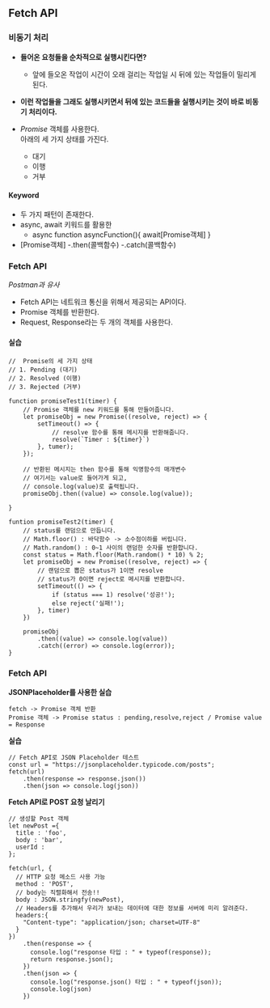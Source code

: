 ## Fetch API

### 비동기 처리

- **들어온 요청들을 순차적으로 실행시킨다면?**
  - 앞에 들오온 작업이 시간이 오래 걸리는 작업일 시 뒤에 있는 작업들이 밀리게 된다.

- **이런 작업들을 그래도 실행시키면서 뒤에 있는 코드들을 실행시키는 것이 바로 비동기 처리이다.**

- *Promise* 객체를 사용한다.</br> 아래의 세 가지 상태를 가진다.
  - 대기
  - 이행
  - 거부
  
#### Keyword

 - 두 가지 패턴이 존재한다.
 - async, await 키워드를 활용한
    - async function asyncFunction(){
            await[Promise객체]
    }
 - [Promise객체]
    -.then(콜백함수)
    -.catch(콜백함수)
    
### Fetch API

*Postman과 유사*

  - Fetch API는 네트워크 통신을 위해서 제공되는 API이다.
  - Promise 객체를 반환한다.
  - Request, Response라는 두 개의 객체를 사용한다.
  
#### 실습
```  
//  Promise의 세 가지 상태
// 1. Pending (대기)
// 2. Resolved (이행)
// 3. Rejected (거부)

function promiseTest1(timer) {
    // Promise 객체를 new 키워드를 통해 만들어줍니다.
    let promiseObj = new Promise((resolve, reject) => {
        setTimeout() => {
            // resolve 함수를 통해 메시지를 반환해줍니다.
            resolve(`Timer : ${timer}`)
        }, tumer);
    });

    // 반환된 메시지는 then 함수를 통해 익명함수의 매개변수
    // 여기서는 value로 들어가게 되고,
    // console.log(value)로 출력됩니다.
    promiseObj.then((value) => console.log(value));

}

funtion promiseTest2(timer) {
    // status를 랜덤으로 만듭니다.
    // Math.floor() : 바닥함수 -> 소수점이하를 버립니다.
    // Math.random() : 0~1 사이의 랜덤한 숫자를 반환합니다.
    const status = Math.floor(Math.random() * 10) % 2;
    let promiseObj = new Promise((resolve, reject) => {
        // 랜덤으로 뽑은 status가 1이면 resolve
        // status가 0이면 reject로 메시지를 반환합니다.
        setTimeout(() => {
            if (status === 1) resolve('성공!');
            else reject('실패!');
        }, timer)
    })

    promiseObj
        .then((value) => console.log(value))
        .catch((error) => console.log(error));
}
```

### Fetch API

**JSONPlaceholder를 사용한 실습**

```
fetch -> Promise 객체 반환 
Promise 객체 -> Promise status : pending,resolve,reject / Promise value = Response
```

**실습**
```
// Fetch API로 JSON Placeholder 테스트
const url = "https://jsonplaceholder.typicode.com/posts";
fetch(url)
    .then(response => response.json())
    .then(json => console.log(json))
```

**Fetch API로 POST 요청 날리기**

```
// 생성할 Post 객체
let newPost ={
  title : 'foo',
  body : 'bar',
  userId : 
};

fetch(url, {
  // HTTP 요청 메소드 사용 가능
  method : 'POST',
  // body는 직렬화해서 전송!!
  body : JSON.stringfy(newPost),
  // Headers를 추가해서 우리가 보내는 데이터에 대한 정보를 서버에 미리 알려준다.
  headers:{
    "Content-type": "application/json; charset=UTF-8"
  }
})
    .then(response => {
      console.log("response 타입 : " + typeof(response));
      return response.json();
    })
    .then(json => {
      console.log("response.json() 타입 : " + typeof(json));
      console.log(json)
    })
```